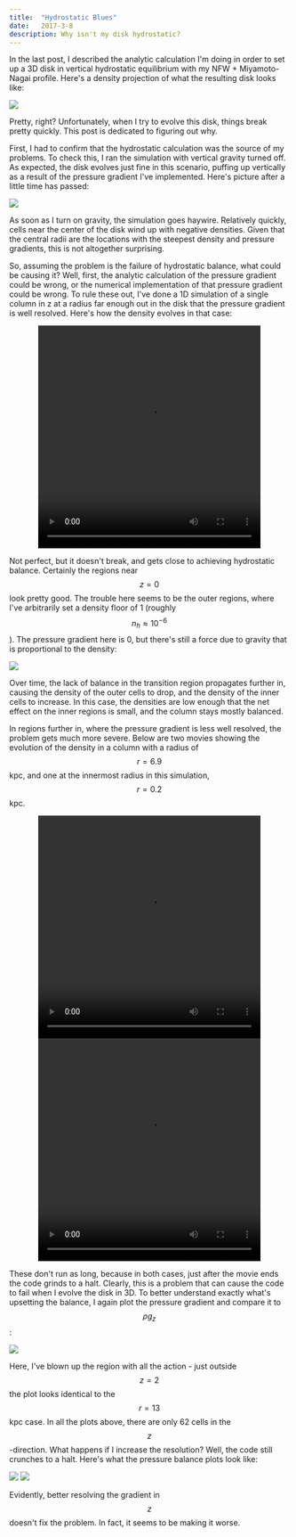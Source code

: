 ```yaml
---
title:  "Hydrostatic Blues"
date:   2017-3-8
description: Why isn't my disk hydrostatic?
---
```


In the last post, I described the analytic calculation I'm doing in order to set up a 3D 
disk in vertical hydrostatic equilibrium with my NFW + Miyamoto-Nagai profile. Here's a density
projection of what the resulting disk looks like:

<img src="{{ site.url }}assets/images/Milky_Way_3D.png">

Pretty, right? Unfortunately, when I try to evolve this disk, things break pretty quickly. This 
post is dedicated to figuring out why.

First, I had to confirm that the hydrostatic calculation was the source of my problems. To check this,
I ran the simulation with vertical gravity turned off. As expected, the disk evolves just fine in this 
scenario, puffing up vertically as a result of the pressure gradient I've implemented. Here's picture 
after a little time has passed:

<img src="{{ site.url }}assets/images/Milky_Way_puffed.png">

As soon as I turn on gravity, the simulation goes haywire. Relatively quickly, cells near the center of 
the disk wind up with negative densities. Given that the central radii are the locations with the steepest 
density and pressure gradients, this is not altogether surprising.

So, assuming the problem is the failure of hydrostatic balance, what could be causing it? Well, first, the 
analytic calculation of the pressure gradient could be wrong, or the numerical implementation of that 
pressure gradient could be wrong. To rule these out, I've done a 1D simulation of a single column in z at a 
radius far enough out in the disk that the pressure gradient is well resolved. Here's how the density evolves 
in that case:

<div style="text-align: center">
<video src="{{ site.url }}assets/movies/r_13.mov" width="400" height="400" controls preload></video>
</div>

Not perfect, but it doesn't break, and gets close to achieving hydrostatic balance. Certainly the regions near 
$$z = 0$$ look pretty good. The trouble here seems to be the outer regions, where I've arbitrarily set a density 
floor of 1 (roughly $$n_h \approx 10^{-6}$$). The pressure gradient here is 0, but there's still a force due 
to gravity that is proportional to the density:

<img src="{{ site.url }}assets/images/r_13_balance.png">

Over time, the lack of balance in the transition region propagates further in, causing the density of the outer 
cells to drop, and the density of the inner cells to increase. In this case, the densities are low enough that 
the net effect on the inner regions is small, and the column stays mostly balanced.

In regions further in, where the pressure gradient is less well resolved, the problem gets much more severe. 
Below are two movies showing the evolution of the density in a column with a radius of $$r = 6.9$$kpc, and one at 
the innermost radius in this simulation, $$r = 0.2$$kpc.

<div style="text-align: center">
<video src="{{ site.url }}assets/movies/r_6.mov" width="400" height="400" controls preload></video>
<video src="{{ site.url }}assets/movies/r_02.mov" width="400" height="400" controls preload></video>
</div>

These don't run as long, because in both cases, just after the movie ends the code grinds to a halt. Clearly, this 
is a problem that can cause the code to fail when I evolve the disk in 3D. To better understand exactly what's 
upsetting the balance, I again plot the pressure gradient and compare it to $$\rho g_{z}$$:

<img src="{{ site.url }}assets/images/r_6_balance_64.png">

Here, I've blown up the region with all the action - just outside $$z = 2$$ the plot looks identical to the 
$$r = 13$$kpc case. In all the plots above, there are only 62 cells in the $$z$$-direction. What happens if I 
increase the resolution? Well, the code still crunches to a halt. Here's what the pressure balance plots look like:

<img src="{{ site.url }}assets/images/r_6_balance_128.png">
<img src="{{ site.url }}assets/images/r_6_balance_256.png">

Evidently, better resolving the gradient in $$z$$ doesn't fix the problem. In fact, it seems to be making it worse.
